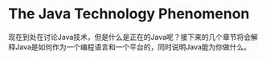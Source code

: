 # The Java Technology Phenomenon

现在到处在讨论Java技术，但是什么是正在的Java呢？接下来的几个章节将会解释Java是如何作为一个编程语言和一个平台的，同时说明Java能为你做什么。

